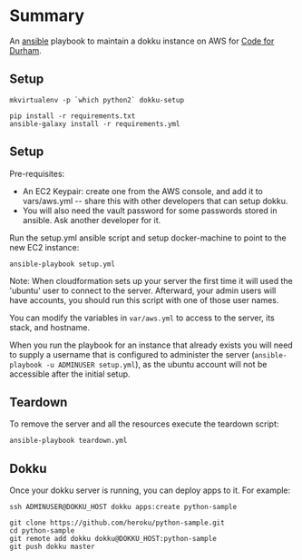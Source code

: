 Summary
=======

An [ansible](http://ansible.com) playbook to maintain a dokku instance on AWS for
[Code for Durham](http://codefordurham.com).

Setup
-----

```
mkvirtualenv -p `which python2` dokku-setup

pip install -r requirements.txt
ansible-galaxy install -r requirements.yml
```

Setup
-----

Pre-requisites:

 * An EC2 Keypair: create one from the AWS console, and add it to vars/aws.yml
   -- share this with other developers that can setup dokku.
 * You will also need the vault password for some passwords stored in ansible.
   Ask another developer for it.

Run the setup.yml ansible script and setup docker-machine to point to the new
EC2 instance:

```
ansible-playbook setup.yml
```

Note: When cloudformation sets up your server the first time it will used the
'ubuntu' user to connect to the server. Afterward, your admin users will have
accounts, you should run this script with one of those user names.

You can modify the variables in `var/aws.yml` to access to the server, its
stack, and hostname.

When you run the playbook for an instance that already exists you will need to
supply a username that is configured to administer the server (`ansible-playbook
-u ADMINUSER setup.yml`), as the ubuntu account will not be accessible after the
initial setup.

Teardown
--------

To remove the server and all the resources execute the teardown script:

```
ansible-playbook teardown.yml
```

Dokku
-----

Once your dokku server is running, you can deploy apps to it. For example:

```
ssh ADMINUSER@DOKKU_HOST dokku apps:create python-sample

git clone https://github.com/heroku/python-sample.git
cd python-sample
git remote add dokku dokku@DOKKU_HOST:python-sample
git push dokku master
```
